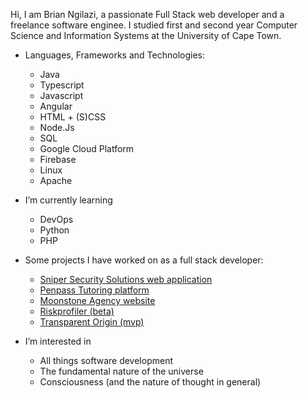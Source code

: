 Hi, I am Brian Ngilazi, a passionate Full Stack web developer and a freelance software enginee.
I studied first and second year Computer Science and Information Systems at the University of Cape Town.
  
- Languages, Frameworks and Technologies:
  - Java
  - Typescript
  - Javascript
  - Angular
  - HTML + (S)CSS
  - Node.Js
  - SQL
  - Google Cloud Platform
  - Firebase
  - Linux
  - Apache
  
- I’m currently learning
  - DevOps
  - Python
  - PHP
  
- Some projects I have worked on as a full stack developer:
  - [Sniper Security Solutions web application](https://snipersecurity.co.za/home)
  - [Penpass Tutoring platform](https://penpass.net)
  - [Moonstone Agency website](https://moonstoneagency.co.za)
  - [Riskprofiler (beta)](https://risk-profiler-e123a--preview-r230f3j5.web.app/)
  - [Transparent Origin (mvp)](https://risk-profiler-e123a--preview-r230f3j5.web.app/)


- I’m interested in
  - All things software development
  - The fundamental nature of the universe
  - Consciousness (and the nature of thought in general)
